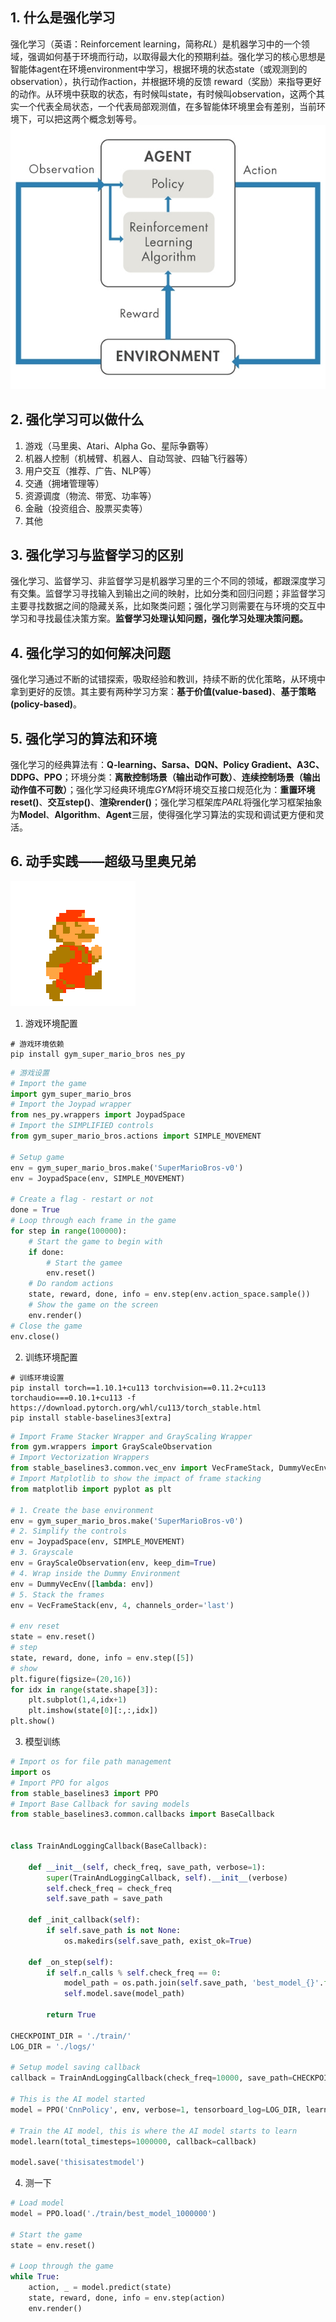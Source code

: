 ## 1. 什么是强化学习

强化学习（英语：Reinforcement learning，简称*RL*）是机器学习中的一个领域，强调如何基于环境而行动，以取得最大化的预期利益。强化学习的核心思想是智能体agent在环境environment中学习，根据环境的状态state（或观测到的observation），执行动作action，并根据环境的反馈 reward（奖励）来指导更好的动作。从环境中获取的状态，有时候叫state，有时候叫observation，这两个其实一个代表全局状态，一个代表局部观测值，在多智能体环境里会有差别，当前环境下，可以把这两个概念划等号。
![强化学习逻辑](/up/20220219/1.jpg)

## 2. 强化学习可以做什么

1. 游戏（马里奥、Atari、Alpha Go、星际争霸等）
2. 机器人控制（机械臂、机器人、自动驾驶、四轴飞行器等）
3. 用户交互（推荐、广告、NLP等）
4. 交通（拥堵管理等）
5. 资源调度（物流、带宽、功率等）
6. 金融（投资组合、股票买卖等）
7. 其他

## 3. 强化学习与监督学习的区别

强化学习、监督学习、非监督学习是机器学习里的三个不同的领域，都跟深度学习有交集。监督学习寻找输入到输出之间的映射，比如分类和回归问题；非监督学习主要寻找数据之间的隐藏关系，比如聚类问题；强化学习则需要在与环境的交互中学习和寻找最佳决策方案。**监督学习处理认知问题，强化学习处理决策问题。**

## 4. 强化学习的如何解决问题

强化学习通过不断的试错探索，吸取经验和教训，持续不断的优化策略，从环境中拿到更好的反馈。其主要有两种学习方案：**基于价值(value-based)**、**基于策略(policy-based)**。

## 5. 强化学习的算法和环境

强化学习的经典算法有：**Q-learning、Sarsa、DQN、Policy Gradient、A3C、DDPG、PPO**；环境分类：**离散控制场景（输出动作可数）**、**连续控制场景（输出动作值不可数）**；强化学习经典环境库*GYM*将环境交互接口规范化为：**重置环境reset()**、**交互step()**、**渲染render()**；强化学习框架库*PARL*将强化学习框架抽象为**Model**、**Algorithm**、**Agent**三层，使得强化学习算法的实现和调试更方便和灵活。

## 6. 动手实践——超级马里奥兄弟

<img src='/up/20220219/2.gif' alt='超级马里奥兄弟'>

1. 游戏环境配置

```shell
# 游戏环境依赖
pip install gym_super_mario_bros nes_py 
```

```python
# 游戏设置
# Import the game
import gym_super_mario_bros
# Import the Joypad wrapper
from nes_py.wrappers import JoypadSpace
# Import the SIMPLIFIED controls
from gym_super_mario_bros.actions import SIMPLE_MOVEMENT

# Setup game
env = gym_super_mario_bros.make('SuperMarioBros-v0')
env = JoypadSpace(env, SIMPLE_MOVEMENT)

# Create a flag - restart or not
done = True
# Loop through each frame in the game
for step in range(100000): 
    # Start the game to begin with 
    if done: 
        # Start the gamee
        env.reset()
    # Do random actions
    state, reward, done, info = env.step(env.action_space.sample())
    # Show the game on the screen
    env.render()
# Close the game
env.close()
```

2. 训练环境配置

```shell
# 训练环境设置
pip install torch==1.10.1+cu113 torchvision==0.11.2+cu113 torchaudio===0.10.1+cu113 -f https://download.pytorch.org/whl/cu113/torch_stable.html
pip install stable-baselines3[extra]
```

```python
# Import Frame Stacker Wrapper and GrayScaling Wrapper
from gym.wrappers import GrayScaleObservation
# Import Vectorization Wrappers
from stable_baselines3.common.vec_env import VecFrameStack, DummyVecEnv
# Import Matplotlib to show the impact of frame stacking
from matplotlib import pyplot as plt

# 1. Create the base environment
env = gym_super_mario_bros.make('SuperMarioBros-v0')
# 2. Simplify the controls 
env = JoypadSpace(env, SIMPLE_MOVEMENT)
# 3. Grayscale
env = GrayScaleObservation(env, keep_dim=True)
# 4. Wrap inside the Dummy Environment
env = DummyVecEnv([lambda: env])
# 5. Stack the frames
env = VecFrameStack(env, 4, channels_order='last')

# env reset
state = env.reset()
# step
state, reward, done, info = env.step([5])
# show
plt.figure(figsize=(20,16))
for idx in range(state.shape[3]):
    plt.subplot(1,4,idx+1)
    plt.imshow(state[0][:,:,idx])
plt.show()
```

3. 模型训练

```python
# Import os for file path management
import os 
# Import PPO for algos
from stable_baselines3 import PPO
# Import Base Callback for saving models
from stable_baselines3.common.callbacks import BaseCallback


class TrainAndLoggingCallback(BaseCallback):

    def __init__(self, check_freq, save_path, verbose=1):
        super(TrainAndLoggingCallback, self).__init__(verbose)
        self.check_freq = check_freq
        self.save_path = save_path

    def _init_callback(self):
        if self.save_path is not None:
            os.makedirs(self.save_path, exist_ok=True)

    def _on_step(self):
        if self.n_calls % self.check_freq == 0:
            model_path = os.path.join(self.save_path, 'best_model_{}'.format(self.n_calls))
            self.model.save(model_path)

        return True

CHECKPOINT_DIR = './train/'
LOG_DIR = './logs/'

# Setup model saving callback
callback = TrainAndLoggingCallback(check_freq=10000, save_path=CHECKPOINT_DIR)

# This is the AI model started
model = PPO('CnnPolicy', env, verbose=1, tensorboard_log=LOG_DIR, learning_rate=0.000001, n_steps=512)

# Train the AI model, this is where the AI model starts to learn
model.learn(total_timesteps=1000000, callback=callback)

model.save('thisisatestmodel')
```

4. 测一下

```python
# Load model
model = PPO.load('./train/best_model_1000000')

# Start the game 
state = env.reset()

# Loop through the game
while True: 
    action, _ = model.predict(state)
    state, reward, done, info = env.step(action)
    env.render()
```
